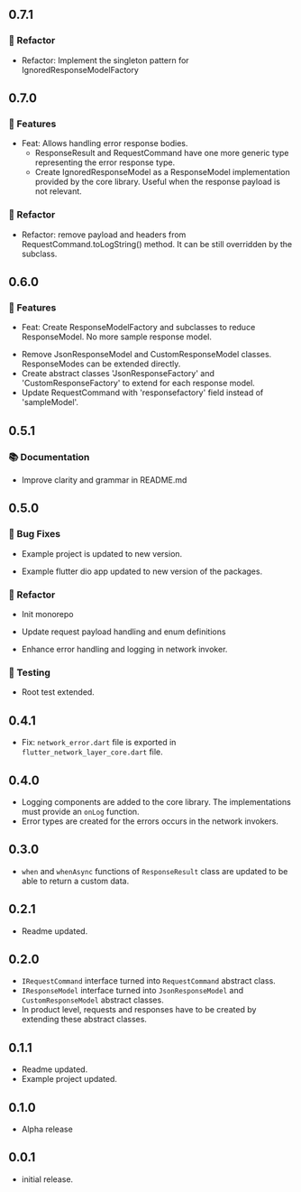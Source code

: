 ## 0.7.1

### 🚜 Refactor

- Refactor: Implement the singleton pattern for IgnoredResponseModelFactory

## 0.7.0

### 🚀 Features

- Feat: Allows handling error response bodies.
    - ResponseResult and RequestCommand have one more generic type representing the error response type.
    - Create IgnoredResponseModel as a ResponseModel implementation provided by the core library. Useful when the
      response payload is not relevant.

### 🚜 Refactor

- Refactor: remove payload and headers from RequestCommand.toLogString() method. It can be still overridden by the
  subclass.

## 0.6.0

### 🚀 Features

- Feat: Create ResponseModelFactory and subclasses to reduce
  ResponseModel. No more sample response model.

* Remove JsonResponseModel and CustomResponseModel classes.
  ResponseModes can be extended directly.
* Create abstract classes 'JsonResponseFactory' and
  'CustomResponseFactory' to extend for each response model.
* Update RequestCommand with 'responsefactory' field instead of
  'sampleModel'.

## 0.5.1

### 📚 Documentation

- Improve clarity and grammar in README.md

## 0.5.0

### 🐛 Bug Fixes

- Example project is updated to new version.

- Example flutter dio app updated to new version of the packages.

### 🚜 Refactor

- Init monorepo

- Update request payload handling and enum definitions

- Enhance error handling and logging in network invoker.

### 🧪 Testing

- Root test extended.

## 0.4.1

* Fix: `network_error.dart` file is exported in `flutter_network_layer_core.dart` file.

## 0.4.0

* Logging components are added to the core library. The implementations must provide an `onLog` function.
* Error types are created for the errors occurs in the network invokers.

## 0.3.0

* `when` and `whenAsync` functions of `ResponseResult` class are updated to be able to return a custom data.

## 0.2.1

* Readme updated.

## 0.2.0

* `IRequestCommand` interface turned into `RequestCommand` abstract class.
* `IResponseModel` interface turned into `JsonResponseModel` and `CustomResponseModel` abstract classes.
* In product level, requests and responses have to be created by extending these abstract classes.

## 0.1.1

* Readme updated.
* Example project updated.

## 0.1.0

* Alpha release

## 0.0.1

* initial release.
